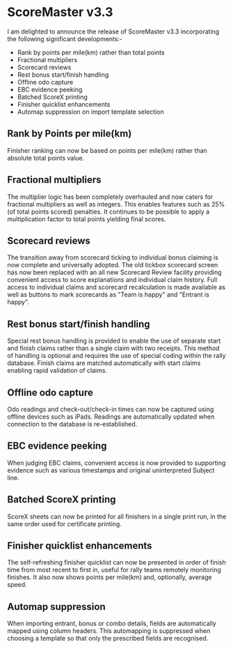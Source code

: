 # ScoreMaster v3.3

I am delighted to announce the release of ScoreMaster v3.3 incorporating the following significant developments:-

- Rank by points per mile(km) rather than total points
- Fractional multipliers
- Scorecard reviews
- Rest bonus start/finish handling
- Offline odo capture
- EBC evidence peeking
- Batched ScoreX printing
- Finisher quicklist enhancements
- Automap suppression on import template selection

## Rank by Points per mile(km)
Finisher ranking can now be based on points per mile(km) rather than absolute total points value.

## Fractional multipliers
The multiplier logic has been completely overhauled and now caters for fractional multipliers as well as integers. This enables features such as 25% (of total points scored) penalties. It continues to be possible to apply a multiplication factor to total points yielding final scores.

## Scorecard reviews
The transition away from scorecard ticking to individual bonus claiming is now complete and universally adopted. The old tickbox scorecard screen has now been replaced with an all new Scorecard Review facility providing convenient access to score explanations and individual claim history. Full access to individual claims and scorecard recalculation is made available as well as buttons to mark scorecards as "Team is happy" and "Entrant is happy".

## Rest bonus start/finish handling
Special rest bonus handling is provided to enable the use of separate start and finish claims rather than a single claim with two receipts. This method of handling is optional and requires the use of special coding within the rally database. Finish claims are matched automatically with start claims enabling rapid validation of claims.

## Offline odo capture
Odo readings and check-out/check-in times can now be captured using offline devices such as iPads. Readings are automatically updated when connection to the database is re-established.

## EBC evidence peeking
When judging EBC claims, convenient access is now provided to supporting evidence such as various timestamps and original uninterpreted Subject line.

## Batched ScoreX printing
ScoreX sheets can now be printed for all finishers in a single print run, in the same order used for certificate printing.

## Finisher quicklist enhancements
The self-refreshing finisher quicklist can now be presented in order of finish time from most recent to first in, useful for rally teams remotely monitoring finishes.
It also now shows points per mile(km) and, optionally, average speed.

## Automap suppression
When importing entrant, bonus or combo details, fields are automatically mapped using column headers. This automapping is suppressed when choosing a template so that only the prescribed fields are recognised.


